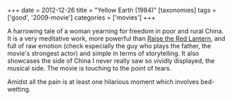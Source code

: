 +++
date = 2012-12-26
title = "Yellow Earth (1984)"
[taxonomies]
tags = ['good', '2009-movie']
categories = ['movies']
+++

A harrowing tale of a woman yearning for freedom in poor and rural
China. It is a very meditative work, more powerful than [Raise the Red
Lantern], and full of raw emotion (check especially the guy who plays the
father, the movie's strongest actor) and simple in terms of
storytelling. It also showcases the side of China I never really saw so
vividly displayed, the musical side. The movie is touching to the point
of tears.

Amidst all the pain is at least one hilarious moment which involves
bed-wetting.

  [Raise the Red Lantern]: @/recent-movies-2009-05-04.md
